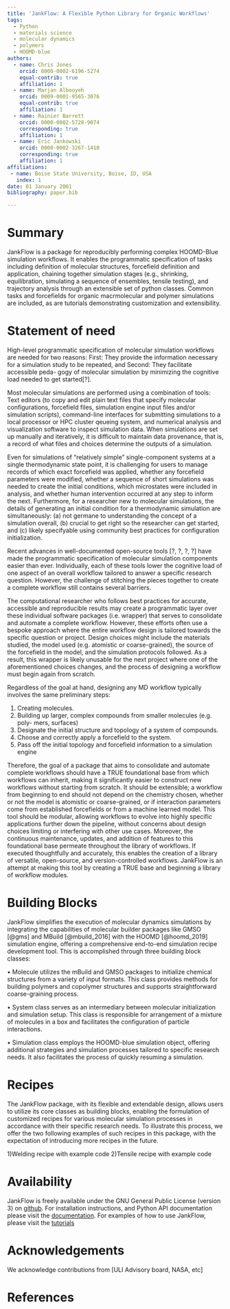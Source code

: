 ```yaml
---
title: 'JankFlow: A Flexible Python Library for Organic Workflows'
tags:
  - Python
  - materials science
  - molecular dynamics
  - polymers
  - HOOMD-blue
authors:
  - name: Chris Jones
    orcid: 0000-0002-6196-5274
    equal-contrib: true
    affiliation: 1
  - name: Marjan Albooyeh
    orcid: 0009-0001-9565-3076
    equal-contrib: true
    affiliation: 1
  - name: Rainier Barrett
    orcid: 0000-0002-5728-9074
    corresponding: true
    affiliation: 1
  - name: Eric Jankowski
    orcid: 0000-0002-3267-1410
    corresponding: true
    affiliation: 1
affiliations:
 - name: Boise State University, Boise, ID, USA
   index: 1
date: 01 January 2001
bibliography: paper.bib

---
```

# Summary
JankFlow is a package for reproducibly performing complex HOOMD-Blue simulation workflows. It enables the programmatic specification of tasks including
definition of molecular structures, forcefield definition and application, chaining
together simulation stages (e.g., shrinking, equilibration, simulating a sequence
of ensembles, tensile testing), and trajectory analysis through an extensible set
of python classes. Common tasks and forcefields for organic macrmolecular and
polymer simulations are included, as are tutorials demonstrating customization
and extensibility.

# Statement of need

High-level programmatic specification of molecular simulation workflows are
needed for two reasons: First: They provide the information necessary for a
simulation study to be repeated, and Second: They facilitate accessible peda-
gogy of molecular simulation by minimizing the cognitive load needed to get
started[?].

Most molecular simulations are performed using a combination of tools:
Text editors (to copy and edit plain text files that specify molecular
configurations, forcefield files, simulation engine input files and/or simulation scripts),
command-line interfaces for submitting simulations to a local processor or HPC
cluster qeueing system, and numerical analysis and visualization software to
inspect simulation data. When simulations are set up manually and iteratively,
it is difficult to maintain data provenance, that is, a record of what files and
choices determine the outputs of a simulation.

Even for simulations of “relatively simple” single-component systems at a
single thermodynamic state point, it is challenging for users to manage records
of which exact forcefield was applied, whether any forcefield parameters were
modified, whether a sequence of short simulations was needed to create the
initial conditions, which microstates were included in analysis, and whether
human intervention occurred at any step to inform the next. Furthermore, for
a researcher new to molecular simulations, the details of generating an initial
condition for a thermodynamic simulation are simultaneously: (a) not germane
to understanding the concept of a simulation overall, (b) crucial to get right so
the researcher can get started, and (c) likely specifyable using community best
practices for configuration initialization.

Recent advances in well-documented open-source tools [?, ?, ?, ?] have made
the programmatic specification of molecular simulation components easier than
ever. Individually, each of these tools lower the cognitive load of one aspect of
an overall workflow tailored to answer a specific research question. However,
the challenge of stitching the pieces together to create a complete workflow still
contains several barriers.

The computational researcher who follows best practices for accurate,
accessible and reproducible results may create a programmatic layer over these
individual software packages (i.e. wrapper) that serves to consolidate and
automate a complete workflow. However, these efforts often use a bespoke approach
where the entire workflow design is tailored towards the specific question or
project. Design choices might include the materials studied, the model used
(e.g. atomistic or coarse-grained), the source of the forcefield in the model, and
the simulation protocols followed. As a result, this wrapper is likely unusable
for the next project where one of the aforementioned choices changes, and the
process of designing a workflow must begin again from scratch.

Regardless of the goal at hand, designing any MD workflow typically involves
the same preliminary steps:
1. Creating molecules.
2. Building up larger, complex compounds from smaller molecules (e.g. poly-
mers, surfaces)
3. Designate the initial structure and topology of a system of compounds.
4. Choose and correctly apply a forcefield to the system.
5. Pass off the initial topology and forcefield information to a simulation
engine

Therefore, the goal of a package that aims to consolidate and automate
complete workflows should have a TRUE foundational base from which workflows
can inherit, making it significantly easier to construct new workflows without
starting from scratch. It should be extensible; a workflow from beginning to
end should not depend on the chemistry chosen, whether or not the model is
atomistic or coarse-grained, or if interaction parameters come from established
forcefields or from a machine learned model. This tool should be modular,
allowing workflows to evolve into highly specific applications further down the
pipeline, without concerns about design choices limiting or interfering with other
use cases. Moreover, the continuous maintenance, updates, and addition of features to this foundational base permeate throughout the library of workflows.
If executed thoughtfully and accurately, this enables the creation of a library
of versatile, open-source, and version-controlled workflows. JankFlow is an
attempt at making this tool by creating a TRUE base and beginning a library of
workflow modules.

[//]: # (1-2 sentnces about the popular simulation engines &#40;gromacs, lammps, hoomd,)

[//]: # (openmm&#41;. Gromacs and lammps have lots of cool features, but don’t have rich)

[//]: # (APIs, and involve text based input files which make it hard to be TRUE. Hoomd)

[//]: # (and openmm have robust APIs, but don’t have the same level of featureizaiton)

[//]: # (as lammps and gromacs. This package aims to add a layer of featureizaiton on)

[//]: # (top of hoomd.)


# Building Blocks
JankFlow simplifies the execution of molecular dynamics simulations by
integrating the capabilities of molecular builder packages like GMSO [@gms] and 
MBuild [@mbuild_2016]
with the HOOMD [@hoomd_2019] simulation engine, offering a comprehensive end-to-end simulation recipe development tool.
This is accomplished through three building block classes:

• Molecule utilizes the mBuild and GMSO packages to initialize chemical
structures from a variety of input formats. This class provides methods
for building polymers and copolymer structures and supports straightforward
coarse-graining process.

• System class serves as an intermediary between molecular initialization
and simulation setup. This class is responsible for arrangement of a mixture
of molecules in a box and facilitates the configuration of particle
interactions.

• Simulation class employs the HOOMD-blue simulation object, offering
additional strategies and simulation processes tailored to specific research
needs. It also facilitates the process of quickly resuming a simulation.


# Recipes
The JankFlow package, with its flexible and extendable design, allows users
to utilize its core classes as building blocks, enabling the formulation of
customized recipes for various molecular simulation processes in accordance with
their specific research needs. To illustrate this process, we offer the two
following examples of such recipes in this package, with the expectation of introducing
more recipes in the future.

1)Welding recipe with example code
2)Tensile recipe with example code

# Availability
JankFlow is freely available under the GNU General Public License (version 3)
on [github](https://github.com/cmelab/JankFlow). For installation instructions,
and Python API documentation
please visit the [documentation](https://jankflow.readthedocs.io/en/latest/).
For examples of how to use JankFlow,
please visit the [tutorials](https://github.com/cmelab/JankFlow/tree/main/tutorials)
# Acknowledgements
We acknowledge contributions from [ULI Advisory board, NASA, etc]

# References
